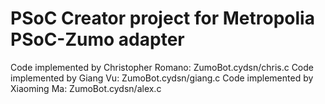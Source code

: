 # PSoC Creator project for Metropolia PSoC-Zumo adapter
Code implemented by Christopher Romano: ZumoBot.cydsn/chris.c
Code implemented by Giang Vu: ZumoBot.cydsn/giang.c
Code implemented by Xiaoming Ma: ZumoBot.cydsn/alex.c
